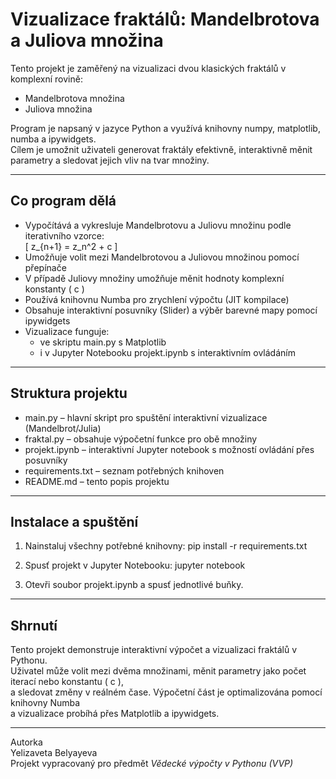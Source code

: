 # Vizualizace fraktálů: Mandelbrotova a Juliova množina

Tento projekt je zaměřený na vizualizaci dvou klasických fraktálů v komplexní rovině:
- Mandelbrotova množina
- Juliova množina

Program je napsaný v jazyce Python a využívá knihovny numpy, matplotlib, numba a ipywidgets.  
Cílem je umožnit uživateli generovat fraktály efektivně, interaktivně měnit parametry a sledovat jejich vliv na tvar množiny.

---

## Co program dělá

- Vypočítává a vykresluje Mandelbrotovu a Juliovu množinu podle iterativního vzorce:  
  \[
  z_{n+1} = z_n^2 + c
  \]
- Umožňuje volit mezi Mandelbrotovou a Juliovou množinou pomocí přepínače
- V případě Juliovy množiny umožňuje měnit hodnoty komplexní konstanty \( c \)
- Používá knihovnu Numba pro zrychlení výpočtu (JIT kompilace)
- Obsahuje interaktivní posuvníky (Slider) a výběr barevné mapy pomocí ipywidgets
- Vizualizace funguje:
  - ve skriptu main.py s Matplotlib
  - i v Jupyter Notebooku projekt.ipynb s interaktivním ovládáním

---

## Struktura projektu

- main.py – hlavní skript pro spuštění interaktivní vizualizace (Mandelbrot/Julia)
- fraktal.py – obsahuje výpočetní funkce pro obě množiny
- projekt.ipynb – interaktivní Jupyter notebook s možností ovládání přes posuvníky
- requirements.txt – seznam potřebných knihoven
- README.md – tento popis projektu

---

## Instalace a spuštění

1. Nainstaluj všechny potřebné knihovny:
pip install -r requirements.txt


2. Spusť projekt v Jupyter Notebooku:
jupyter notebook


3. Otevři soubor projekt.ipynb a spusť jednotlivé buňky.

---

## Shrnutí

Tento projekt demonstruje interaktivní výpočet a vizualizaci fraktálů v Pythonu.  
Uživatel může volit mezi dvěma množinami, měnit parametry jako počet iterací nebo konstantu \( c \),  
a sledovat změny v reálném čase. Výpočetní část je optimalizována pomocí knihovny Numba  
a vizualizace probíhá přes Matplotlib a ipywidgets.

---

Autorka  
Yelizaveta Belyayeva  
Projekt vypracovaný pro předmět *Vědecké výpočty v Pythonu (VVP)*